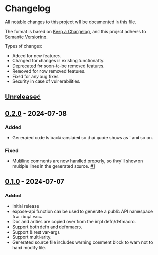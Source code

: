 # Changelog

All notable changes to this project will be documented in this file.

The format is based on [Keep a Changelog](https://keepachangelog.com/en/1.1.0/),
and this project adheres to [Semantic Versioning](https://semver.org/spec/v2.0.0.html).

Types of changes:
- Added for new features.
- Changed for changes in existing functionality.
- Deprecated for soon-to-be removed features.
- Removed for now removed features.
- Fixed for any bug fixes.
- Security in case of vulnerabilities.

## [Unreleased]

## [0.2.0] - 2024-07-08

### Added

- Generated code is backtranslated so that quote shows as ' and so on.

### Fixed

- Multiline comments are now handled properly, so they'll show on multiple lines in the generated source. [#1](https://github.com/xadecimal/expose-api/issues/1)

## [0.1.0] - 2024-07-07

### Added

- Initial release
- expose-api function can be used to generate a public API namespace from impl vars.
- Doc and arities are copied over from the impl defn/defmacro.
- Support both defn and defnmacro.
- Support & rest var-args.
- Support multi-arity.
- Generated source file includes warning comment block to warn not to hand modify file.

[unreleased]: https://github.com/xadecimal/expose-api/compare/0.2.0...HEAD
[0.2.0]: https://github.com/xadecimal/expose-api/compare/0.1.0...0.2.0
[0.1.0]: https://github.com/xadecimal/expose-api/tree/0.1.0
